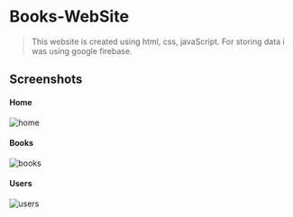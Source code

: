 # Books-WebSite

>This website is created using html, css, javaScript. For storing data i was using google firebase.

## Screenshots

#### Home
![home](https://user-images.githubusercontent.com/82830616/141088080-b561e8fa-9ceb-41a4-bee0-c3a3979eef52.png)

#### Books
![books](https://user-images.githubusercontent.com/82830616/141088101-a6450d1a-d9d2-4d5d-9895-13b8907cb1f3.png)

#### Users
![users](https://user-images.githubusercontent.com/82830616/141088117-08b13080-dde0-4f61-9935-192fc6bcfb73.png)
